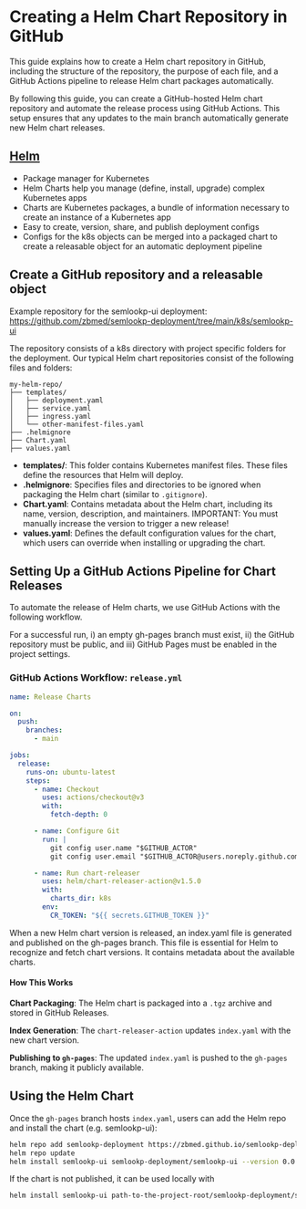 # Creating a Helm Chart Repository in GitHub
This guide explains how to create a Helm chart repository in GitHub, including the structure of the repository, the purpose of each file, and a GitHub Actions pipeline to release Helm chart packages automatically.

By following this guide, you can create a GitHub-hosted Helm chart repository and automate the release process using GitHub Actions. This setup ensures that any updates to the main branch automatically generate new Helm chart releases.

## [Helm](https://helm.sh/)
- Package manager for Kubernetes
- Helm Charts help you manage (define, install, upgrade) complex Kubernetes apps
- Charts are Kubernetes packages, a bundle of information necessary to create an instance of a Kubernetes app
- Easy to create, version, share, and publish deployment configs
- Configs for the k8s objects can be merged into a packaged chart to create a releasable object for an automatic deployment pipeline


## Create a GitHub repository and a releasable object 
Example repository for the semlookp-ui deployment: https://github.com/zbmed/semlookp-deployment/tree/main/k8s/semlookp-ui

The repository consists of a k8s directory with project specific folders for the deployment. Our typical Helm chart repositories consist of the following files and folders:

```
my-helm-repo/
├── templates/
│   ├── deployment.yaml
│   ├── service.yaml
│   ├── ingress.yaml
│   └── other-manifest-files.yaml
├── .helmignore
├── Chart.yaml
├── values.yaml
```

- **templates/**: This folder contains Kubernetes manifest files. These files define the resources that Helm will deploy.
- **.helmignore**: Specifies files and directories to be ignored when packaging the Helm chart (similar to `.gitignore`).
- **Chart.yaml**: Contains metadata about the Helm chart, including its name, version, description, and maintainers. IMPORTANT: You must manually increase the version to trigger a new release!
- **values.yaml**: Defines the default configuration values for the chart, which users can override when installing or upgrading the chart.

## Setting Up a GitHub Actions Pipeline for Chart Releases

To automate the release of Helm charts, we use GitHub Actions with the following workflow. 

For a successful run, i) an empty gh-pages branch must exist, ii) the GitHub repository must be public, and iii) GitHub Pages must be enabled in the project settings.

### GitHub Actions Workflow: `release.yml`

```yaml
name: Release Charts

on:
  push:
    branches:
      - main

jobs:
  release:
    runs-on: ubuntu-latest
    steps:
      - name: Checkout
        uses: actions/checkout@v3
        with:
          fetch-depth: 0

      - name: Configure Git
        run: |
          git config user.name "$GITHUB_ACTOR"
          git config user.email "$GITHUB_ACTOR@users.noreply.github.com"

      - name: Run chart-releaser
        uses: helm/chart-releaser-action@v1.5.0
        with:
          charts_dir: k8s
        env:
          CR_TOKEN: "${{ secrets.GITHUB_TOKEN }}"
```

When a new Helm chart version is released, an index.yaml file is generated and published on the gh-pages branch. This file is essential for Helm to recognize and fetch chart versions. It contains metadata about the available charts.

#### How This Works

**Chart Packaging**: The Helm chart is packaged into a `.tgz` archive and stored in GitHub Releases.

**Index Generation**: The `chart-releaser-action` updates `index.yaml` with the new chart version.

**Publishing to `gh-pages`**: The updated `index.yaml` is pushed to the `gh-pages` branch, making it publicly available.

## Using the Helm Chart

Once the `gh-pages` branch hosts `index.yaml`, users can add the Helm repo and install the chart (e.g. semlookp-ui):

```sh
helm repo add semlookp-deployment https://zbmed.github.io/semlookp-deployment/
helm repo update
helm install semlookp-ui semlookp-deployment/semlookp-ui --version 0.0.3
```

If the chart is not published, it can be used locally with
```sh
helm install semlookp-ui path-to-the-project-root/semlookp-deployment/semlookp-ui
```